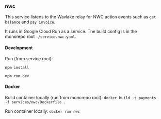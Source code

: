 ### nwc

This service listens to the Wavlake relay for NWC action events such as `get balance` and `pay invoice`.

It runs in Google Cloud Run as a service. The build config is in the monorepo root `./service.nwc.yaml`.

#### Development

Run (from service root):

`npm install`

`npm run dev`

#### Docker

Build container locally (run from monorepo root):
`docker build -t payments -f services/nwc/Dockerfile .`

Run container locally:
`docker run nwc`
